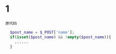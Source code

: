 
# 1
    原代码
```php
  $post_name = $_POST['name'];
  if(isset($post_name) && !empty($post_name)){
    ......
  }
```
